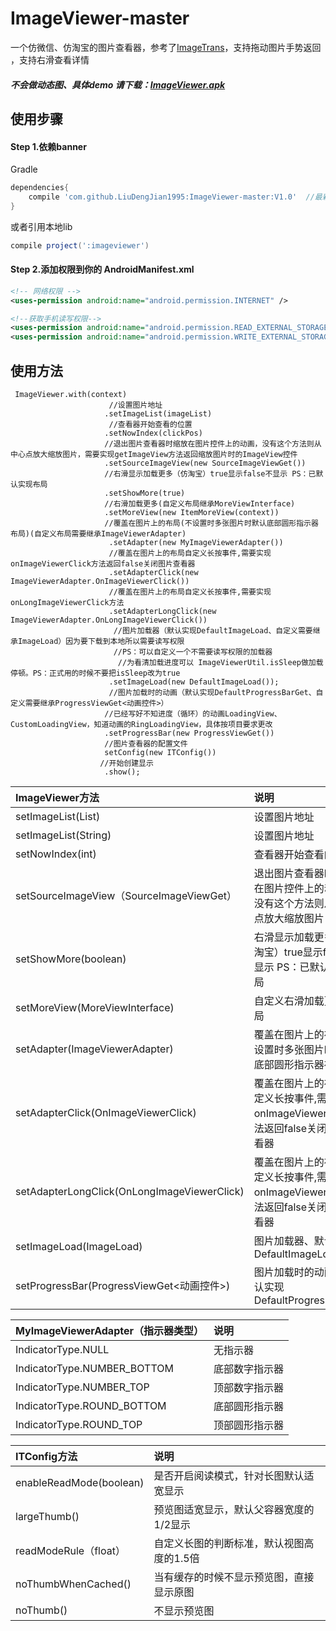 # ImageViewer-master
一个仿微信、仿淘宝的图片查看器，参考了[ImageTrans](https://github.com/wufenglincheng/ImageTrans)，支持拖动图片手势返回 ，支持右滑查看详情

##### 不会做动态图、具体demo 请下载：[ImageViewer.apk](browse/ImageViewer.apk)</br>

## 使用步骤

#### Step 1.依赖banner
Gradle 
```groovy
dependencies{
    compile 'com.github.LiuDengJian1995:ImageViewer-master:V1.0'  //最新版本
}
```
或者引用本地lib
```groovy
compile project(':imageviewer')
```


#### Step 2.添加权限到你的 AndroidManifest.xml
```xml
<!-- 网络权限 -->
<uses-permission android:name="android.permission.INTERNET" /> 

<!--获取手机读写权限-->
<uses-permission android:name="android.permission.READ_EXTERNAL_STORAGE" />
<uses-permission android:name="android.permission.WRITE_EXTERNAL_STORAGE" />
```

## 使用方法
```
 ImageViewer.with(context)
                      //设置图片地址
                     .setImageList(imageList)
                      //查看器开始查看的位置
                     .setNowIndex(clickPos) 
                     //退出图片查看器时缩放在图片控件上的动画，没有这个方法则从中心点放大缩放图片，需要实现getImageView方法返回缩放图片时的ImageView控件
                     .setSourceImageView(new SourceImageViewGet())  
                     //右滑显示加载更多（仿淘宝）true显示false不显示 PS：已默认实现布局
                     .setShowMore(true)
                     //右滑加载更多(自定义布局继承MoreViewInterface)
                     .setMoreView(new ItemMoreView(context))
                     //覆盖在图片上的布局(不设置时多张图片时默认底部圆形指示器布局)(自定义布局需要继承ImageViewerAdapter)
                      .setAdapter(new MyImageViewerAdapter())
                      //覆盖在图片上的布局自定义长按事件,需要实现onImageViewerClick方法返回false关闭图片查看器
                      .setAdapterClick(new ImageViewerAdapter.OnImageViewerClick())
                      //覆盖在图片上的布局自定义长按事件,需要实现onLongImageViewerClick方法
                      .setAdapterLongClick(new ImageViewerAdapter.OnLongImageViewerClick())
                       //图片加载器（默认实现DefaultImageLoad、自定义需要继承ImageLoad）因为要下载到本地所以需要读写权限
                       //PS：可以自定义一个不需要读写权限的加载器
                        //为看清加载进度可以 ImageViewerUtil.isSleep做加载停顿。PS：正式用的时候不要把isSleep改为true
                      .setImageLoad(new DefaultImageLoad());
                      //图片加载时的动画（默认实现DefaultProgressBarGet、自定义需要继承ProgressViewGet<动画控件>）
                     //已经写好不知进度（循环）的动画LoadingView、CustomLoadingView，知道动画的RingLoadingView，具体按项目要求更改
                     .setProgressBar(new ProgressViewGet())
                     //图片查看器的配置文件
                     setConfig(new ITConfig())
                    //开始创建显示
                     .show();
```


|ImageViewer方法|说明|
|:---|:---|
|setImageList(List<String>)|设置图片地址 |
|setImageList(String)|设置图片地址 |
|setNowIndex(int)| 查看器开始查看的位置 |
|setSourceImageView（SourceImageViewGet）|退出图片查看器时缩放在图片控件上的动画，没有这个方法则从中心点放大缩放图片|
|setShowMore(boolean)|右滑显示加载更多（仿淘宝）true显示false不显示 PS：已默认实现布局 |
|setMoreView(MoreViewInterface)|自定义右滑加载更多布局 |
|setAdapter(ImageViewerAdapter)|覆盖在图片上的布局(不设置时多张图片时默认底部圆形指示器布局) |
|setAdapterClick(OnImageViewerClick)|覆盖在图片上的布局自定义长按事件,需要实现onImageViewerClick方法返回false关闭图片查看器 |
|setAdapterLongClick(OnLongImageViewerClick)|覆盖在图片上的布局自定义长按事件,需要实现onImageViewerClick方法返回false关闭图片查看器 |
|setImageLoad(ImageLoad)|图片加载器、默认实现DefaultImageLoad |
|setProgressBar(ProgressViewGet<动画控件>)|图片加载时的动画、默认实现DefaultProgressBarGet |



|MyImageViewerAdapter（指示器类型）|说明|
|:---|:---|
|IndicatorType.NULL|无指示器 |
|IndicatorType.NUMBER_BOTTOM|底部数字指示器 |
|IndicatorType.NUMBER_TOP| 顶部数字指示器 |
|IndicatorType.ROUND_BOTTOM|底部圆形指示器|
|IndicatorType.ROUND_TOP|顶部圆形指示器 |



|ITConfig方法|说明|
|:---|:---|
|enableReadMode(boolean)|是否开启阅读模式，针对长图默认适宽显示 |
|largeThumb()| 预览图适宽显示，默认父容器宽度的1/2显示 |
|readModeRule（float）|自定义长图的判断标准，默认视图高度的1.5倍|
|noThumbWhenCached()|当有缓存的时候不显示预览图，直接显示原图 |
|noThumb()|不显示预览图 |



